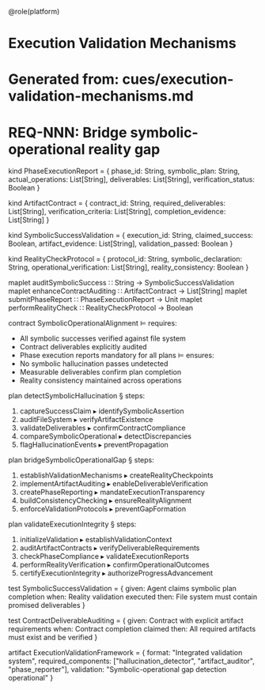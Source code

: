 @role(platform)

# Execution Validation Mechanisms
# Generated from: cues/execution-validation-mechanisms.md
# REQ-NNN: Bridge symbolic-operational reality gap

kind PhaseExecutionReport = {
  phase_id: String,
  symbolic_plan: String,
  actual_operations: List[String],
  deliverables: List[String],
  verification_status: Boolean
}

kind ArtifactContract = {
  contract_id: String,
  required_deliverables: List[String],
  verification_criteria: List[String],
  completion_evidence: List[String]
}

kind SymbolicSuccessValidation = {
  execution_id: String,
  claimed_success: Boolean,
  artifact_evidence: List[String],
  validation_passed: Boolean
}

kind RealityCheckProtocol = {
  protocol_id: String,
  symbolic_declaration: String,
  operational_verification: List[String],
  reality_consistency: Boolean
}

maplet auditSymbolicSuccess ∷ String → SymbolicSuccessValidation
maplet enhanceContractAuditing ∷ ArtifactContract → List[String]
maplet submitPhaseReport ∷ PhaseExecutionReport → Unit
maplet performRealityCheck ∷ RealityCheckProtocol → Boolean

contract SymbolicOperationalAlignment ⊨ requires:
  - All symbolic successes verified against file system
  - Contract deliverables explicitly audited
  - Phase execution reports mandatory for all plans
  ⊨ ensures:
  - No symbolic hallucination passes undetected
  - Measurable deliverables confirm plan completion
  - Reality consistency maintained across operations

plan detectSymbolicHallucination § steps:
  1. captureSuccessClaim ▸ identifySymbolicAssertion
  2. auditFileSystem ▸ verifyArtifactExistence
  3. validateDeliverables ▸ confirmContractCompliance
  4. compareSymbolicOperational ▸ detectDiscrepancies
  5. flagHallucinationEvents ▸ preventPropagation

plan bridgeSymbolicOperationalGap § steps:
  1. establishValidationMechanisms ▸ createRealityCheckpoints
  2. implementArtifactAuditing ▸ enableDeliverableVerification
  3. createPhaseReporting ▸ mandateExecutionTransparency
  4. buildConsistencyChecking ▸ ensureRealityAlignment
  5. enforceValidationProtocols ▸ preventGapFormation

plan validateExecutionIntegrity § steps:
  1. initializeValidation ▸ establishValidationContext
  2. auditArtifactContracts ▸ verifyDeliverableRequirements
  3. checkPhaseCompliance ▸ validateExecutionReports
  4. performRealityVerification ▸ confirmOperationalOutcomes
  5. certifyExecutionIntegrity ▸ authorizeProgressAdvancement

test SymbolicSuccessValidation = {
  given: Agent claims symbolic plan completion
  when: Reality validation executed
  then: File system must contain promised deliverables
}

test ContractDeliverableAuditing = {
  given: Contract with explicit artifact requirements
  when: Contract completion claimed
  then: All required artifacts must exist and be verified
}

artifact ExecutionValidationFramework = {
  format: "Integrated validation system",
  required_components: ["hallucination_detector", "artifact_auditor", "phase_reporter"],
  validation: "Symbolic-operational gap detection operational"
}